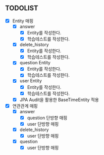 ## TODOLIST
- [x] Entity 매핑
  - [x] answer
      - [x] Entity를 작성한다.
      - [x] 학습테스트를 작성한다.
  - [x] delete_history 
      - [x] Entity를 작성한다.
      - [x] 학습테스트를 작성한다.
  - [x] question Entity
      - [x] Entity를 작성한다.
      - [x] 학습테스트를 작성한다.
  - [x] user Entity
      - [x] Entity를 작성한다.
      - [x] 학습테스트를 작성한다.
  - [x] JPA Audit을 활용한 BaseTimeEntity 적용
- [x] 연관관계 매핑
  - [x] answer
    - [x] question 단방향 매핑
    - [x] user 단방향 매핑
  - [x] delete_history
    - [x] user 단방향 매핑
  - [x] question
    - [x] user 단방향 매핑